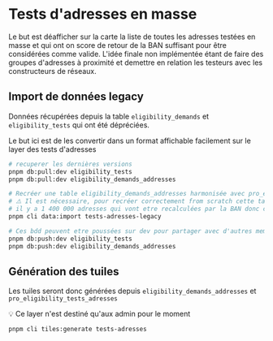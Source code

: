 # Tests d'adresses en masse

Le but est déafficher sur la carte la liste de toutes les adresses testées en masse et qui ont on score de retour de la BAN suffisant pour être considérées comme valide.
L'idée finale non implémentée étant de faire des groupes d'adresses à proximité et demettre en relation les testeurs avec les constructeurs de réseaux.


## Import de données legacy
Données récupérées depuis la table `eligibility_demands` et `eligibility_tests` qui ont été dépréciées.

Le but ici est de les convertir dans un format affichable facilement sur le layer des tests d'adresses

```sh
# recuperer les dernières versions
pnpm db:pull:dev eligibility_tests
pnpm db:pull:dev eligibility_demands_addresses

# Recréer une table eligibility_demands_addresses harmonisée avec pro_eligibility_tests_adresses
# ⚠️ Il est nécessaire, pour recréer correctement from scratch cette table de passer toutes les adresses de eligibility_tests à 'pending'
# il y a 1 400 000 adresses qui vont etre recalculées par la BAN donc ca peut etre long
pnpm cli data:import tests-adresses-legacy

# Ces bdd peuvent etre poussées sur dev pour partager avec d'autres membres de l'équipe
pnpm db:push:dev eligibility_tests
pnpm db:push:dev eligibility_demands_addresses

```

## Génération des tuiles

Les tuiles seront donc générées depuis `eligibility_demands_addresses` et `pro_eligibility_tests_adresses`

💡 Ce layer n'est destiné qu'aux admin pour le moment

```sh
pnpm cli tiles:generate tests-adresses
```
